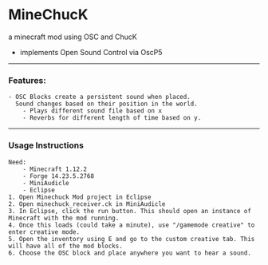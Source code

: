 # MineChucK
a minecraft mod using OSC and ChucK
- implements Open Sound Control via OscP5
---
### Features:
	- OSC Blocks create a persistent sound when placed. 
	  Sound changes based on their position in the world.
		- Plays different sound file based on x
		- Reverbs for different length of time based on y.
		
---
### Usage Instructions
	Need:
		- Minecraft 1.12.2 
		- Forge 14.23.5.2768
		- MiniAudicle
		- Eclipse 
	1. Open Minechuck Mod project in Eclipse
	2. Open minechuck_receiver.ck in MiniAudicle
	3. In Eclipse, click the run button. This should open an instance of Minecraft with the mod running.
	4. Once this loads (could take a minute), use "/gamemode creative" to enter creative mode.
	5. Open the inventory using E and go to the custom creative tab. This will have all of the mod blocks.
	6. Choose the OSC block and place anywhere you want to hear a sound.
